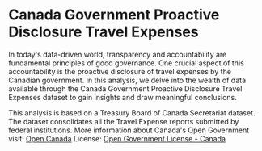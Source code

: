 # Canada Government Proactive Disclosure Travel Expenses

In today's data-driven world, transparency and accountability are fundamental principles of good governance.
One crucial aspect of this accountability is the proactive disclosure of travel expenses by the Canadian government.
In this analysis, we delve into the wealth of data available through the Canada Government Proactive Disclosure Travel Expenses dataset to gain insights and draw meaningful conclusions.

This analysis is based on a Treasury Board of Canada Secretariat dataset.
The dataset consolidates all the Travel Expense reports submitted by federal institutions.
More information about Canada's Open Government visit:  <a href="https://open.canada.ca/en/content/national-action-plan-open-government">Open Canada</a>
License: <a href="https://open.canada.ca/en/open-government-licence-canada">Open Government License - Canada</a>
